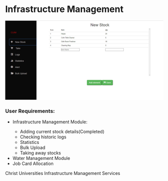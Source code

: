 # Infrastructure Management
<img src="snapshots/newstock.jpg">

<br>
<h3>User Requirements:</h3>
<ul><li>Infrastructure Management Module:</li>
  <ul><li>Adding current stock details(Completed)</li>
  <li>Checking historic logs</li>
  <li>Statistics</li>
  <li>Bulk Upload</li>
  <li>Taking away stocks</li>
  </ul>
  <li>Water Management Module</li>
  <li>Job Card Allocation</li>
</ul>
Christ Universities Infrastructure Management Services
